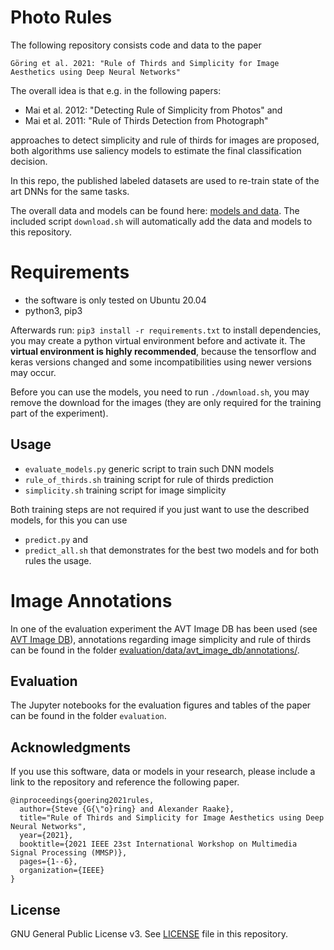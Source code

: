 # Photo Rules

The following repository consists code and data to the paper 


    Göring et al. 2021: "Rule of Thirds and Simplicity for Image Aesthetics using Deep Neural Networks"


The overall idea is that e.g. in the following papers:

* Mai et al. 2012: "Detecting Rule of Simplicity from Photos" and
* Mai et al. 2011: "Rule of Thirds Detection from Photograph"

approaches to detect simplicity and rule of thirds for images are proposed, both algorithms use saliency models to estimate the final classification decision.

In this repo, the published labeled datasets are used to re-train state of the art DNNs for the same tasks.

The overall data and models can be found here: [models and data](https://zenodo.org/record/5140038#.YQAd_HUzYW0).
The included script `download.sh` will automatically add the data and models to this repository.

# Requirements 

* the software is only tested on Ubuntu 20.04
* python3, pip3

Afterwards run: `pip3 install -r requirements.txt` to install dependencies, you may create a python virtual environment before and activate it.
The **virtual environment is highly recommended**, because the tensorflow and keras versions changed and some incompatibilities using newer versions may occur.

Before you can use the models, you need to run `./download.sh`, you may remove the download for the images (they are only required for the training part of the experiment).


## Usage

* `evaluate_models.py` generic script to train such DNN models
* `rule_of_thirds.sh` training script for rule of thirds prediction
* `simplicity.sh` training script for image simplicity

Both training steps are not required if you just want to use the described models, for this you can use 

* `predict.py` and
* `predict_all.sh` that demonstrates for the best two models and for both rules the usage.

# Image Annotations
In one of the evaluation experiment the AVT Image DB has been used (see [AVT Image DB](https://github.com/Telecommunication-Telemedia-Assessment/image_compression)), annotations regarding image simplicity and rule of thirds can be found in the folder [evaluation/data/avt_image_db/annotations/](evaluation/data/avt_image_db/annotations/).


## Evaluation
The Jupyter notebooks for the evaluation figures and tables of the paper can be found in the folder `evaluation`.

## Acknowledgments
If you use this software, data or models in your research, please include a link to the repository and reference the following paper.

```
@inproceedings{goering2021rules,
  author={Steve {G{\"o}ring} and Alexander Raake},
  title="Rule of Thirds and Simplicity for Image Aesthetics using Deep Neural Networks",
  year={2021},
  booktitle={2021 IEEE 23st International Workshop on Multimedia Signal Processing (MMSP)},
  pages={1--6},
  organization={IEEE}
}
```

## License
GNU General Public License v3. See [LICENSE](LICENSE) file in this repository.




